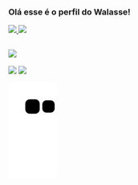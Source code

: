 ### Olá esse é o perfil do Walasse! [](https://komarev.com/ghpvc/?username=walassseee&color=blueviolet&style=flat)   

<div>
  <a href="https://github.com/Walassseee">
  <img height="180em" src="https://github-readme-stats.vercel.app/api?username=walassseee&show_icons=true&include_all_commits=true&count_private=true"/>
  <img height="180em" src="https://github-readme-stats.vercel.app/api/top-langs/?username=walassseee&layout=compact&langs_count=7"/>
</div>

##
    
<p>
    <img
        src="https://github-profile-summary-cards.vercel.app/api/cards/profile-details?username=walassseee" />
</p>

<div>
    <a style=border-radius: 10px href="https://www.linkedin.com/in/luizfmacedo/" target="_blank"><img
            src="https://img.shields.io/badge/-LinkedIn-%230077B5?style=for-the-badge&logo=linkedin&logoColor=white"
            target="_blank"></a>
    <a style=border-radius: 10px href="https://www.instagram.com/oluizmacedo" target="_blank"><img
            src="https://img.shields.io/badge/-Instagram-%23E4405F?style=for-the-badge&logo=instagram&logoColor=white"
            target="_blank"></a>

![Snake animation](https://github.com/LuizMacedo/luizmacedo/blob/output/github-contribution-grid-snake.svg)

</div>
